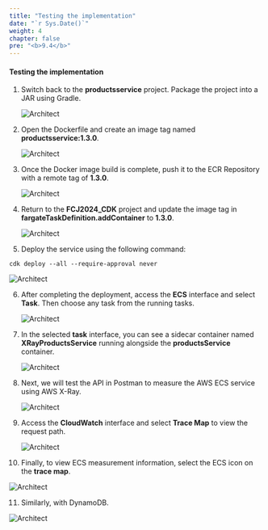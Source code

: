 ```yaml
---
title: "Testing the implementation"
date: "`r Sys.Date()`" 
weight: 4
chapter: false
pre: "<b>9.4</b>"
---
```


#### Testing the implementation

1. Switch back to the **productsservice** project. Package the project into a JAR using Gradle.

   ![Architect](/images/8/createRepositories/71.png?featherlight=false&width=60pc)

2. Open the Dockerfile and create an image tag named **productsservice:1.3.0**.

   ![Architect](/images/8/createRepositories/72.png?featherlight=false&width=60pc)

3. Once the Docker image build is complete, push it to the ECR Repository with a remote tag of **1.3.0**.

   ![Architect](/images/8/createRepositories/73.png?featherlight=false&width=60pc)

4. Return to the **FCJ2024_CDK** project and update the image tag in **fargateTaskDefinition.addContainer** to **1.3.0**.

   ![Architect](/images/8/createRepositories/74.png?featherlight=false&width=60pc)

5. Deploy the service using the following command:

```
cdk deploy --all --require-approval never
```

   ![Architect](/images/8/createRepositories/75.png?featherlight=false&width=60pc)

6. After completing the deployment, access the **ECS** interface and select **Task**. Then choose any task from the running tasks.

   ![Architect](/images/8/createRepositories/76.png?featherlight=false&width=60pc)

7. In the selected **task** interface, you can see a sidecar container named **XRayProductsService** running alongside the **productsService** container.

   ![Architect](/images/8/createRepositories/77.png?featherlight=false&width=60pc)

8. Next, we will test the API in Postman to measure the AWS ECS service using AWS X-Ray.

   ![Architect](/images/8/createRepositories/78.png?featherlight=false&width=60pc)

9. Access the **CloudWatch** interface and select **Trace Map** to view the request path.

   ![Architect](/images/8/createRepositories/79.png?featherlight=false&width=60pc)

10. Finally, to view ECS measurement information, select the ECS icon on the **trace map**.

   ![Architect](/images/8/createRepositories/80.png?featherlight=false&width=60pc)

11. Similarly, with DynamoDB.

   ![Architect](/images/8/createRepositories/81.png?featherlight=false&width=60pc)


